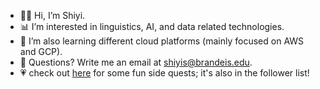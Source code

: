 - 👋🏻 Hi, I’m Shiyi.
- 📊 I’m interested in linguistics, AI, and data related technologies.
- 🌱 I’m also learning different cloud platforms (mainly focused on AWS and GCP).
- 📧 Questions? Write me an email at shiyis@brandeis.edu.
- 💗 check out [here](https://github.com/shiyis?tab=repositories) for some fun side quests; it's also in the follower list!

<!---
shiyis/shiyis is a ✨ special ✨ repository because its `README.md` (this file) appears on your GitHub profile.
You can click the Preview link to take a look at your changes.
--->

